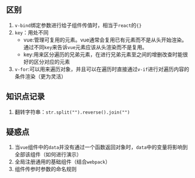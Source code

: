 ## 区别
1. `v-bind`绑定参数进行给子组件传值时，相当于`react`的`{}`
2. `key`：用处不同
   * vue:管理可复用的元素。vue通常会复用已有元素而不是从头开始渲染。通过不同`key`来告诉`vue`元素应该从头渲染而不是复用。
   * key:用来区分遍历的兄弟元素，在进行兄弟元素至之间的增删改查时能很好的区分对应的元素
3. `v-for`:可以用来遍历对象，并且可以在遍历时直接通过`v-if`进行对遍历内容的条件渲染（更为灵活）


## 知识点记录
1. 翻转字符串：`str.split("").reverse().join("")`

## 疑惑点
1. 当`vue`组件中的`data`并没有通过一个函数返回对象时，`data`中的变量将影响到全部该组件（如何进行演示）
2. 全局注册通用的基础组件（结合`webpack`）
3. 组件传参时参数的命名规则

